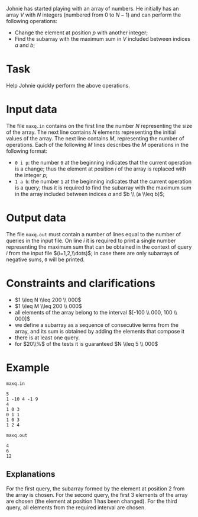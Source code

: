 Johnie has started playing with an array of numbers. He initially has an array $V$ with $N$ integers (numbered from $0$ to $N - 1$) and can perform the following operations:

* Change the element at position $p$ with another integer;
* Find the subarray with the maximum sum in $V$ included between indices $a$ and $b$;

# Task

Help Johnie quickly perform the above operations.

# Input data

The file `maxq.in` contains on the first line the number $N$ representing the size of the array. The next line contains $N$ elements representing the initial values of the array. The next line contains $M$, representing the number of operations. Each of the following $M$ lines describes the $M$ operations in the following format:

* `0 i p`: the number `0` at the beginning indicates that the current operation is a change; thus the element at position $i$ of the array is replaced with the integer $p$;
* `1 a b`: the number `1` at the beginning indicates that the current operation is a query; thus it is required to find the subarray with the maximum sum in the array included between indices $a$ and $b \\ (a \\leq b)$;

# Output data

The file `maxq.out` must contain a number of lines equal to the number of queries in the input file. On line $i$ it is required to print a single number representing the maximum sum that can be obtained in the context of query $i$ from the input file $(i=1,2,\\dots)$; in case there are only subarrays of negative sums, `0` will be printed.

# Constraints and clarifications
* $1 \\leq N \\leq 200 \\ 000$
* $1 \\leq M \\leq 200 \\ 000$
* all elements of the array belong to the interval $[-100 \\ 000, 100 \\ 000]$
* we define a subarray as a sequence of consecutive terms from the array, and its sum is obtained by adding the elements that compose it
* there is at least one query.
* for $20\\%$ of the tests it is guaranteed $N \\leq 5 \\ 000$

# Example

`maxq.in`
```
5
1 -10 4 -1 9
4
1 0 3
0 1 1
1 0 3
1 2 4
```

`maxq.out`
```
4
6
12
```

Explanations
---

For the first query, the subarray formed by the element at position $2$ from the array is chosen. For the second query, the first $3$ elements of the array are chosen (the element at position $1$ has been changed). For the third query, all elements from the required interval are chosen.